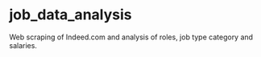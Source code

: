# job_data_analysis
Web scraping of Indeed.com and analysis of roles, job type category and salaries.
